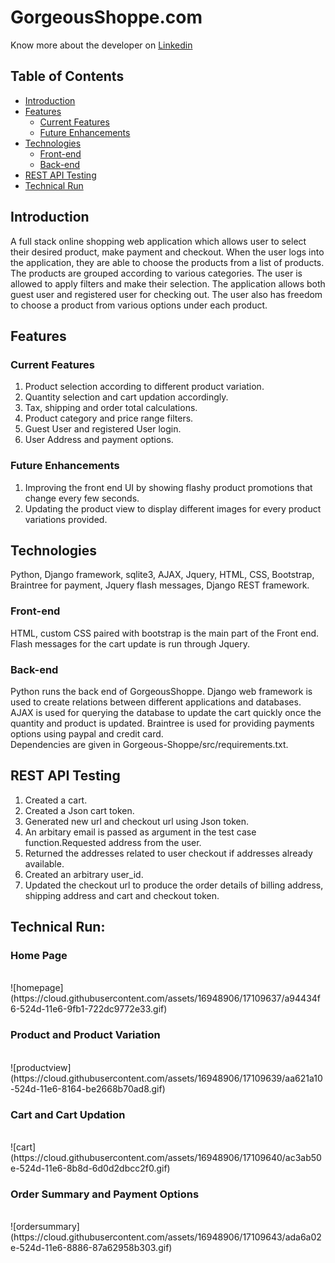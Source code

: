 # GorgeousShoppe.com
Know more about the developer on <a href="https://www.linkedin.com/in/bharathi-ranganathan">Linkedin</a>

## Table of Contents
- [Introduction](#introduction)
- [Features](#features)
	- [Current Features](#current-features)
	- [Future Enhancements](#future-enhancements)
- [Technologies](#technologies)
	- [Front-end](#front-end)
	- [Back-end](#back-end)
- [REST API Testing](#rest-api-testing)
- [Technical Run](#technical-run)


## Introduction

A full stack online shopping web application which allows user to select their desired product, make payment and checkout. When the user logs into the application, they are able to choose the products from a list of products. The products are grouped according to various categories. The user is allowed to apply filters and make their selection. The application allows both guest user and registered user for checking out. The user also has freedom to choose a product from various options under each product. 

## Features
### Current Features
1. Product selection according to different product variation. <br/>
2. Quantity selection and cart updation accordingly. <br/>
3. Tax, shipping and order total calculations. <br/>
4. Product category and price range filters. <br/>
5. Guest User and registered User login. <br/>
6. User Address and payment options. <br/>

### Future Enhancements
1. Improving the front end UI by showing flashy product promotions that change every few seconds. <br/>
2. Updating the product view to display different images for every product variations provided. <br/>

## Technologies
Python, Django framework, sqlite3, AJAX, Jquery, HTML, CSS, Bootstrap, Braintree for payment, Jquery flash messages, Django REST framework.

### Front-end
HTML, custom CSS paired with bootstrap is the main part of the Front end. Flash messages for the cart update is run through Jquery. 

### Back-end
Python runs the back end of GorgeousShoppe. Django web framework is used to create relations between different applications and databases. AJAX is used for querying the database to update the cart quickly once the quantity and product is updated. Braintree is used for providing payments options using paypal and credit card. <br/>
Dependencies are given in Gorgeous-Shoppe/src/requirements.txt.


## REST API Testing 
1. Created a cart.
2. Created a Json cart token.
3. Generated new url and checkout url using Json token.
4. An arbitary email is passed as argument in the test case function.Requested address from the user.
5. Returned the addresses related to user checkout if addresses already available.
6. Created an arbitrary user_id.
7. Updated the checkout url to produce the order details of billing address, shipping address and cart and checkout token.

## Technical Run:

<h3> Home Page</h3></br>
![homepage](https://cloud.githubusercontent.com/assets/16948906/17109637/a94434f6-524d-11e6-9fb1-722dc9772e33.gif)
</br>

<h3>Product and Product Variation</h3></br>
![productview](https://cloud.githubusercontent.com/assets/16948906/17109639/aa621a10-524d-11e6-8164-be2668b70ad8.gif)
</br>

<h3>Cart and Cart Updation</h3></br>
![cart](https://cloud.githubusercontent.com/assets/16948906/17109640/ac3ab50e-524d-11e6-8b8d-6d0d2dbcc2f0.gif)
</br>

<h3>Order Summary and Payment Options</h3></br>
![ordersummary](https://cloud.githubusercontent.com/assets/16948906/17109643/ada6a02e-524d-11e6-8886-87a62958b303.gif)
</br>





